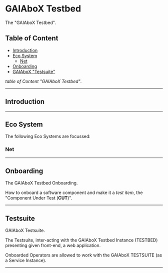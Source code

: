 # GAIAboX Testbed

The "GAIAboX Testbed".

## Table of Content

- [Introduction](#introduction)
- [Eco System](#eco-system)
    - [Net](#net)
- [Onboarding](#onboarding)
- [GAIAboX "Testsuite"](#testsuite)
 
*table of Content "GAIAboX Testbed"*.

---

## Introduction

---

## Eco System

The following Eco Systems are focussed:

### Net

---

## Onboarding

The GAIAboX Testbed Onboarding.

How to onboard a software component and make it a _test item_, the "Component Under Test (**CUT**)".

---

## Testsuite

GAIAboX Testsuite.

The Testsuite, inter-acting with the GAIAboX Testbed Instance (TESTBED) presenting given front-end, a web application.

Onboarded Operators are allowed to work with the GAIAboX TESTSUITE (as a Service Instance). 

---